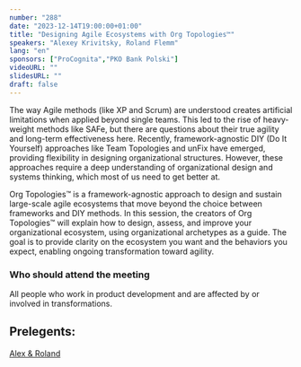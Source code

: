 ```yaml
---
number: "288"
date: "2023-12-14T19:00:00+01:00"
title: "Designing Agile Ecosystems with Org Topologies™"
speakers: "Alexey Krivitsky, Roland Flemm"
lang: "en"
sponsors: ["ProCognita","PKO Bank Polski"]
videoURL: ""
slidesURL: ""
draft: false
---
```


The way Agile methods (like XP and Scrum) are understood creates artificial limitations when applied beyond single teams. This led to the rise of heavy-weight methods like SAFe, but there are questions about their true agility and long-term effectiveness here. Recently, framework-agnostic DIY (Do It Yourself) approaches like Team Topologies and unFix have emerged, providing flexibility in designing organizational structures. However, these approaches require a deep understanding of organizational design and systems thinking, which most of us need to get better at.
​

Org Topologies™ is a framework-agnostic approach to design and sustain large-scale agile ecosystems that move beyond the choice between frameworks and DIY methods. In this session, the creators of Org Topologies™ will explain how to design, assess, and improve your organizational ecosystem, using organizational archetypes as a guide. The goal is to provide clarity on the ecosystem you want and the behaviors you expect, enabling ongoing transformation toward agility.

### Who should attend the meeting

All people who work in product development and are affected by or involved in transformations.

## Prelegents:

[Alex & Roland](https://www.orgtopologies.com/authors)